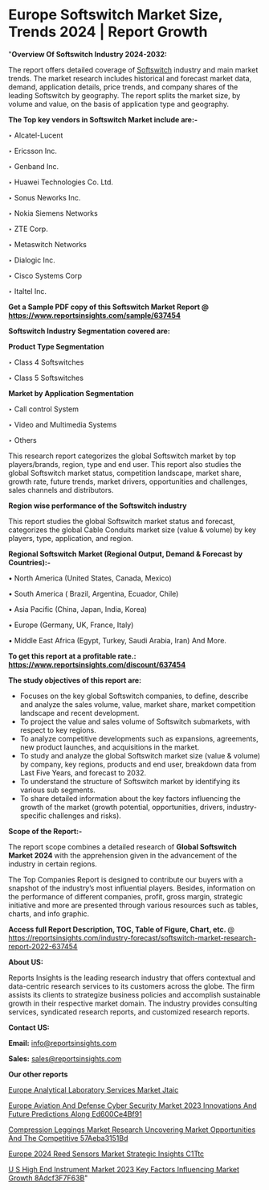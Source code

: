 # Europe Softswitch Market Size, Trends 2024 | Report Growth

"<strong>Overview Of Softswitch Industry 2024-2032:</strong>

The report offers detailed coverage of <a href=https://www.reportsinsights.com/sample/637454>Softswitch</a> industry and main market trends. The market research includes historical and forecast market data, demand, application details, price trends, and company shares of the leading Softswitch by geography. The report splits the market size, by volume and value, on the basis of application type and geography.

<strong>The Top key vendors in Softswitch Market include are:- </strong>

‣ Alcatel-Lucent

‣ Ericsson Inc.

‣ Genband Inc.

‣ Huawei Technologies Co. Ltd.

‣ Sonus Neworks Inc.

‣ Nokia Siemens Networks

‣ ZTE Corp.

‣ Metaswitch Networks

‣ Dialogic Inc.

‣ Cisco Systems Corp

‣ Italtel Inc.

<strong>Get a Sample PDF copy of this Softswitch Market Report </strong><strong>@ <a href=https://www.reportsinsights.com/sample/637454 style=color:#0000ff;>https://www.reportsinsights.com/sample/637454</a> </strong>

<strong>Softswitch Industry Segmentation covered are:</strong>

<strong>Product Type Segmentation</strong>

‣    Class 4 Softswitches

‣ Class 5 Softswitches

<strong>Market by Application Segmentation</strong>

‣   Call control System

‣ Video and Multimedia Systems

‣ Others

This research report categorizes the global Softswitch market by top players/brands, region, type and end user. This report also studies the global Softswitch market status, competition landscape, market share, growth rate, future trends, market drivers, opportunities and challenges, sales channels and distributors.

<strong>Region wise performance of the Softswitch industry</strong><strong> </strong>

This report studies the global Softswitch market status and forecast, categorizes the global Cable Conduits market size (value &amp; volume) by key players, type, application, and region. 

<strong>Regional Softswitch Market (Regional Output, Demand &amp; Forecast by Countries):-</strong>

• North America (United States, Canada, Mexico)

• South America ( Brazil, Argentina, Ecuador, Chile)

• Asia Pacific (China, Japan, India, Korea)

• Europe (Germany, UK, France, Italy)

• Middle East Africa (Egypt, Turkey, Saudi Arabia, Iran) And More.

<strong>To get this report at a profitable rate.: <a href=https://www.reportsinsights.com/discount/637454 style=color:#0000ff;>https://www.reportsinsights.com/discount/637454</a></strong>

<strong>The study objectives of this report are:</strong>
<ul>
  <li>Focuses on the key global Softswitch companies, to define, describe and analyze the sales volume, value, market share, market competition landscape and recent development.</li>
  <li>To project the value and sales volume of Softswitch submarkets, with respect to key regions.</li>
  <li>To analyze competitive developments such as expansions, agreements, new product launches, and acquisitions in the market.</li>
  <li>To study and analyze the global Softswitch market size (value &amp; volume) by company, key regions, products and end user, breakdown data from Last Five Years, and forecast to 2032.</li>
  <li>To understand the structure of Softswitch market by identifying its various sub segments.</li>
  <li>To share detailed information about the key factors influencing the growth of the market (growth potential, opportunities, drivers, industry-specific challenges and risks).</li>
</ul>
<strong>Scope of the Report:-</strong><strong> </strong>

The report scope combines a detailed research of <strong>Global Softswitch Market 2024 </strong>with the apprehension given in the advancement of the industry in certain regions.

The Top Companies Report is designed to contribute our buyers with a snapshot of the industry’s most influential players. Besides, information on the performance of different companies, profit, gross margin, strategic initiative and more are presented through various resources such as tables, charts, and info graphic.

<strong>Access full Report Description, TOC, Table of Figure, Chart, etc. </strong>@   <a href=https://reportsinsights.com/industry-forecast/softswitch-market-research-report-2022-637454 style=color:#0000ff;>https://reportsinsights.com/industry-forecast/softswitch-market-research-report-2022-637454</a>

<strong>About US:</strong>

Reports Insights is the leading research industry that offers contextual and data-centric research services to its customers across the globe. The firm assists its clients to strategize business policies and accomplish sustainable growth in their respective market domain. The industry provides consulting services, syndicated research reports, and customized research reports.

<strong>Contact US:</strong>

<p class=""""><b>Email:</b> <a href=mailto:info@reportsinsights.com>info@reportsinsights.com</a></p>
<p class=""""><b>Sales:</b> <a href=mailto:sales@reportsinsights.com>sales@reportsinsights.com</a></p>

<strong>Our other reports</strong>

<a href=https://www.linkedin.com/pulse/europe-analytical-laboratory-services-market-jtaic/>Europe Analytical Laboratory Services Market Jtaic</a>

<a href=https://medium.com/@sakshi.reportsinsights/europe-aviation-and-defense-cyber-security-market-2023-innovations-and-future-predictions-along-ed600ce4bf91>Europe Aviation And Defense Cyber Security Market 2023 Innovations And Future Predictions Along Ed600Ce4Bf91</a>

<a href=https://medium.com/@anuragakarte041/compression-leggings-market-research-uncovering-market-opportunities-and-the-competitive-57aeba3151bd>Compression Leggings Market Research Uncovering Market Opportunities And The Competitive 57Aeba3151Bd</a>

<a href=https://www.linkedin.com/pulse/europe-2024-reed-sensors-market-strategic-insights-c1ttc/>Europe 2024 Reed Sensors Market Strategic Insights C1Ttc</a>

<a href=https://medium.com/@jagruti.reportsinsights/u-s-high-end-instrument-market-2023-key-factors-influencing-market-growth-8adcf3f7f63b>U S High End Instrument Market 2023 Key Factors Influencing Market Growth 8Adcf3F7F63B</a>"
